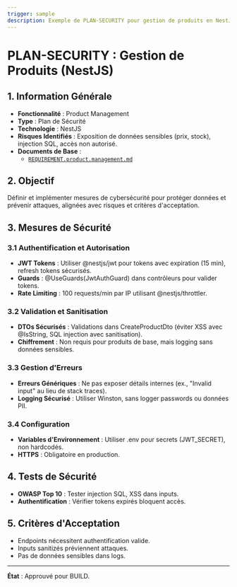 ```yaml
---
trigger: sample
description: Exemple de PLAN-SECURITY pour gestion de produits en NestJS, définissant mesures de cybersécurité.
---
```


# PLAN-SECURITY : Gestion de Produits (NestJS)

## 1. Information Générale
- **Fonctionnalité** : Product Management
- **Type** : Plan de Sécurité
- **Technologie** : NestJS
- **Risques Identifiés** : Exposition de données sensibles (prix, stock), injection SQL, accès non autorisé.
- **Documents de Base** :
  - [`REQUIREMENT.product.management.md`](nest-backend/src/modules/product/akuri-specs/REQUIREMENT.product.management.md)

## 2. Objectif
Définir et implémenter mesures de cybersécurité pour protéger données et prévenir attaques, alignées avec risques et critères d'acceptation.

## 3. Mesures de Sécurité

### 3.1 Authentification et Autorisation
- **JWT Tokens** : Utiliser @nestjs/jwt pour tokens avec expiration (15 min), refresh tokens sécurisés.
- **Guards** : @UseGuards(JwtAuthGuard) dans contrôleurs pour valider tokens.
- **Rate Limiting** : 100 requests/min par IP utilisant @nestjs/throttler.

### 3.2 Validation et Sanitisation
- **DTOs Sécurisés** : Validations dans CreateProductDto (éviter XSS avec @IsString, SQL injection avec sanitisation).
- **Chiffrement** : Non requis pour produits de base, mais logging sans données sensibles.

### 3.3 Gestion d'Erreurs
- **Erreurs Génériques** : Ne pas exposer détails internes (ex., "Invalid input" au lieu de stack traces).
- **Logging Sécurisé** : Utiliser Winston, sans logger passwords ou données PII.

### 3.4 Configuration
- **Variables d'Environnement** : Utiliser .env pour secrets (JWT_SECRET), non hardcodés.
- **HTTPS** : Obligatoire en production.

## 4. Tests de Sécurité
- **OWASP Top 10** : Tester injection SQL, XSS dans inputs.
- **Authentification** : Vérifier tokens expirés bloquent accès.

## 5. Critères d'Acceptation
- Endpoints nécessitent authentification valide.
- Inputs sanitizés préviennent attaques.
- Pas de données sensibles dans logs.

---

**État** : Approuvé pour BUILD.
